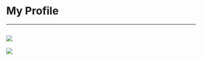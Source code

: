 # My Profile
---
[![](https://lanyard-profile-readme.vercel.app/api/690634258691391589)](https://discord.com/users/690634258691391589)
---
![](https://komarev.com/ghpvc/?username=memte&color=c50808)
